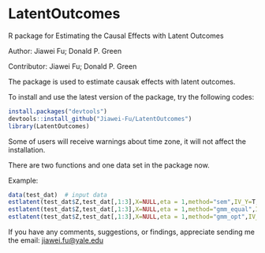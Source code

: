 # LatentOutcomes
R package for Estimating the Causal Effects with Latent Outcomes

Author: Jiawei Fu; Donald P. Green

Contributor: Jiawei Fu; Donald P. Green

The package is used to estimate causak effects with latent outcomes.

To install and use the latest version of the package, try the following codes:
```r
install.packages("devtools")
devtools::install_github("Jiawei-Fu/LatentOutcomes")
library(LatentOutcomes)
```
Some of users will receive warnings about time zone, it will not affect the installation.

There are two functions and one data set in the package now.

Example:
```r
data(test_dat)  # input data
estlatent(test_dat$Z,test_dat[,1:3],X=NULL,eta = 1,method="sem",IV_Y=T,tau=T)   # use SEM estimation
estlatent(test_dat$Z,test_dat[,1:3],X=NULL,eta = 1,method="gmm_equal",IV_Y=T,tau=T) use equally weighted index estimation
estlatent(test_dat$Z,test_dat[,1:3],X=NULL,eta = 1,method="gmm_opt",IV_Y=T,tau=T) # use optimally weighted index estimation
```

If you have any comments, suggestions, or findings, appreciate sending me the email: jiawei.fu@yale.edu

